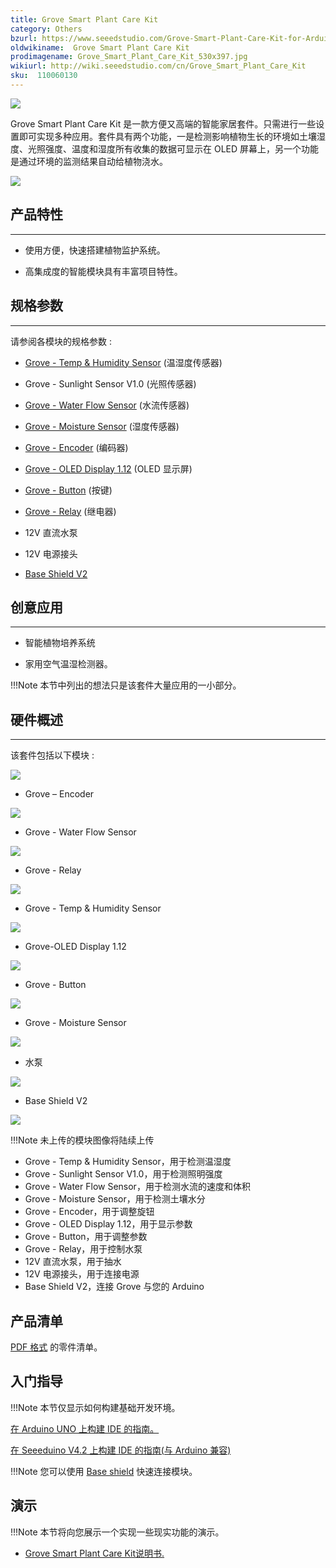 ```yaml
---
title: Grove Smart Plant Care Kit
category: Others
bzurl: https://www.seeedstudio.com/Grove-Smart-Plant-Care-Kit-for-Arduino-p-2528.html
oldwikiname:  Grove Smart Plant Care Kit
prodimagename: Grove_Smart_Plant_Care_Kit_530x397.jpg
wikiurl: http://wiki.seeedstudio.com/cn/Grove_Smart_Plant_Care_Kit
sku:  110060130
---
```

![]( https://github.com/SeeedDocument/Grove_Smart_Plant_Care_Kit/raw/master/img/Grove_Smart_Plant_Care_Kit_530x397.jpg)

Grove Smart Plant Care Kit 是一款方便又高端的智能家居套件。只需进行一些设置即可实现多种应用。套件具有两个功能，一是检测影响植物生长的环境如土壤湿度、光照强度、温度和湿度所有收集的数据可显示在 OLED 屏幕上，另一个功能是通过环境的监测结果自动给植物浇水。

[![](https://github.com/SeeedDocument/wiki_chinese/raw/master/docs/images/click_to_buy.PNG)](https://item.taobao.com/item.htm?spm=a1z10.3-c.w4002-11172317909.9.70646545SKN5tw&id=531816126734)

##  产品特性
---
*   使用方便，快速搭建植物监护系统。

*   高集成度的智能模块具有丰富项目特性。

##  规格参数
---
请参阅各模块的规格参数 :

*   [Grove - Temp &amp; Humidity Sensor](/Grove-Temperature_and_Humidity_Sensor#Specification) (温湿度传感器)

*   Grove - Sunlight Sensor V1.0 (光照传感器)

*   [Grove - Water Flow Sensor](/G1-4inch_Water_Flow_Sensor#Specification) (水流传感器)

*   [Grove - Moisture Sensor](http://Grove_-_Moisture_Sensor#Specification) (湿度传感器)

*   [Grove - Encoder](/Grove-Encoder#Specification) (编码器)

*   [Grove - OLED Display 1.12](/Grove-OLED_Display_1.12inch#Specification) (OLED 显示屏)

*   [Grove - Button](/Grove-Button#Introduction) (按键)

*   [Grove - Relay](/Grove-Relay#Specifications) (继电器)

*   12V 直流水泵

*   12V 电源接头

*   [Base Shield V2](/Grove-Base_shield_v2)

##  创意应用
---
*   智能植物培养系统

*   家用空气温湿检测器。

!!!Note
    本节中列出的想法只是该套件大量应用的一小部分。

##  硬件概述
---
该套件包括以下模块 :

![]( https://github.com/SeeedDocument/Grove_Smart_Plant_Care_Kit/raw/master/img/Grove_Encoder_530x397.jpg)

- Grove – Encoder

![]( https://github.com/SeeedDocument/Grove_Smart_Plant_Care_Kit/raw/master/img/Grove_water_flow_sensor_530x397.jpg)

- Grove - Water Flow Sensor

![]( https://github.com/SeeedDocument/Grove_Smart_Plant_Care_Kit/raw/master/img/Grove_relay_530x397.jpg)

- Grove - Relay

![]( https://github.com/SeeedDocument/Grove_Smart_Plant_Care_Kit/raw/master/img/Temp_And_Humidity_Sensor.jpg)

- Grove - Temp &amp; Humidity Sensor

![]( https://github.com/SeeedDocument/Grove_Smart_Plant_Care_Kit/raw/master/img/Grove_OLED_Display_1.12_image.530x432.jpg)

- Grove-OLED Display 1.12

![]( https://github.com/SeeedDocument/Grove_Smart_Plant_Care_Kit/raw/master/img/Grove_button.530x397.jpg)

- Grove - Button

![]( https://github.com/SeeedDocument/Grove_Smart_Plant_Care_Kit/raw/master/img/Moisture_Sensor_530x397.jpg)

- Grove - Moisture Sensor

![]( https://github.com/SeeedDocument/Grove_Smart_Plant_Care_Kit/raw/master/img/Water_Pump_530x397.jpg)

- 水泵

![]( https://github.com/SeeedDocument/Grove_Smart_Plant_Care_Kit/raw/master/img/Base_Shield_V2_image.530x397.jpg)

- Base Shield V2

![]( https://github.com/SeeedDocument/Grove_Smart_Plant_Care_Kit/raw/master/img/Power_connector_600x600.jpg)

!!!Note
    未上传的模块图像将陆续上传

*   Grove - Temp &amp; Humidity Sensor，用于检测温湿度
*   Grove - Sunlight Sensor V1.0，用于检测照明强度
*   Grove - Water Flow Sensor，用于检测水流的速度和体积
*   Grove - Moisture Sensor，用于检测土壤水分
*   Grove - Encoder，用于调整旋钮
*   Grove - OLED Display 1.12，用于显示参数
*   Grove - Button，用于调整参数
*   Grove - Relay，用于控制水泵
*   12V 直流水泵，用于抽水
*   12V 电源接头，用于连接电源
*   Base Shield V2，连接 Grove 与您的 Arduino

##  产品清单

[PDF 格式](https://github.com/SeeedDocument/Grove_Smart_Plant_Care_Kit/raw/master/res/Part_list_grove_smart_plant_care_kit_processed.pdf) 的零件清单。

##  入门指导

!!!Note
    本节仅显示如何构建基础开发环境。

[在 Arduino UNO 上构建 IDE 的指南。](https://www.arduino.cc/en/Guide/HomePage)

[在 Seeeduino V4.2 上构建 IDE 的指南(与 Arduino 兼容)](/Seeeduino_v4.2)

!!!Note
    您可以使用 [Base shield](/Grove-Base_shield_v2 "Grove - Base shield v2") 快速连接模块。

##  演示

!!!Note
    本节将向您展示一个实现一些现实功能的演示。

- [Grove Smart Plant Care Kit说明书.](https://github.com/SeeedDocument/Grove_Smart_Plant_Care_Kit/raw/master/res/Grove_Smart_Plant_Care_Kit_Manual_Final_S.pdf)
